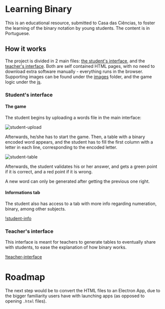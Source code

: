 # Learning Binary
This is an educational resource, submitted to Casa das Ciências, to foster the learning of the binary notation by young students. The content is in Portuguese.

## How it works
The project is divided in 2 main files: [the student's interface](binario_estudante.html), and the [teacher's interface](binario_professor.html). Both are self contained HTML pages, with no need to download extra software manually - everything runs in the browser.
Supporting images can be found under the [images](images/) folder, and the game logic under the [js](js/).

### Student's interface

#### The game

The student begins by uploading a words file in the main interface:

![student-upload](https://user-images.githubusercontent.com/5713037/81111773-7ea43f80-8f15-11ea-8b67-6594a86b070e.png)

Afterwards, he/she has to start the game. Then, a table with a binary encoded word appears, and the student has to fill the first column with a letter in each line, corresponding to the encoded letter.

![student-table](https://user-images.githubusercontent.com/5713037/81111826-967bc380-8f15-11ea-8486-9158fded71ed.png)

Afterwards, the student validates his or her answer, and gets a green point if it is correct, and a red point if it is wrong.

A new word can only be generated after getting the previous one right.

#### Informations tab

The student also has access to a tab with more info regarding numeration, binary, among other subjects.

[!student-info](https://user-images.githubusercontent.com/5713037/81112013-e0fd4000-8f15-11ea-8c79-f57d5a41e2bd.png)

### Teacher's interface

This interface is meant for teachers to generate tables to eventually share with students, to ease the explanation of how binary works.

[!teacher-interface](https://user-images.githubusercontent.com/5713037/81112053-fa05f100-8f15-11ea-9263-d53ae6b2d825.png)


# Roadmap
The next step would be to convert the HTML files to an Electron App, due to the bigger familiarity users have with launching apps (as opposed to opening `.html` files).
